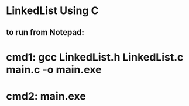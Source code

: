 # LinkedList Using C

## to run from Notepad:
# cmd1: gcc LinkedList.h LinkedList.c main.c -o main.exe
# cmd2: main.exe
